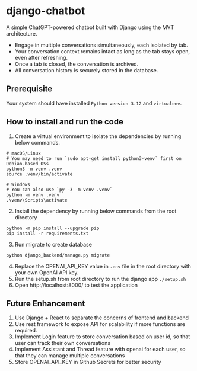 # django-chatbot
A simple ChatGPT-powered chatbot built with Django using the MVT architecture.  
- Engage in multiple conversations simultaneously, each isolated by tab.  
- Your conversation context remains intact as long as the tab stays open, even after refreshing.  
- Once a tab is closed, the conversation is archived.  
- All conversation history is securely stored in the database.

## Prerequisite
Your system should have installed ```Python version 3.12``` and ```virtualenv```.

## How to install and run the code
1. Create a virtual environment to isolate the dependencies by running below commands.
```
# macOS/Linux
# You may need to run `sudo apt-get install python3-venv` first on Debian-based OSs
python3 -m venv .venv
source .venv/bin/activate

# Windows
# You can also use `py -3 -m venv .venv`
python -m venv .venv
.\venv\Scripts\activate
```
2. Install the dependency by running below commands from the root directory
```
python -m pip install --upgrade pip
pip install -r requirements.txt
```
3. Run migrate to create database
```
python django_backend/manage.py migrate
```
4. Replace the OPENAI_API_KEY value in ```.env``` file in the root directory with your own OpenAI API key.  
5. Run the setup.sh from root directory to run the django app
```./setup.sh```
6. Open http://localhost:8000/ to test the application

## Future Enhancement
1. Use Django + React to separate the concerns of frontend and backend
2. Use rest framework to expose API for scalability if more functions are required. 
3. Implement Login feature to store conversation based on user id, so that user can track their own conversations
4. Implement Assistant and Thread feature with openai for each user, so that they can manage multiple conversations
5. Store OPENAI_API_KEY in Github Secrets for better security
